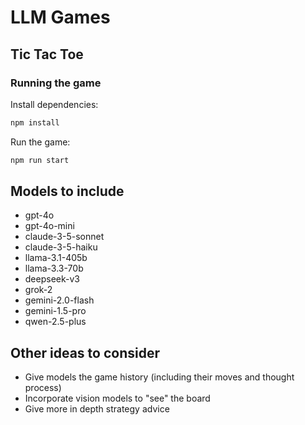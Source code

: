 # LLM Games

## Tic Tac Toe

### Running the game

Install dependencies:

```bash
npm install
```

Run the game:

```bash
npm run start
```

## Models to include

- gpt-4o
- gpt-4o-mini
- claude-3-5-sonnet
- claude-3-5-haiku
- llama-3.1-405b
- llama-3.3-70b
- deepseek-v3
- grok-2
- gemini-2.0-flash
- gemini-1.5-pro
- qwen-2.5-plus

## Other ideas to consider

- Give models the game history (including their moves and thought process)
- Incorporate vision models to "see" the board
- Give more in depth strategy advice
